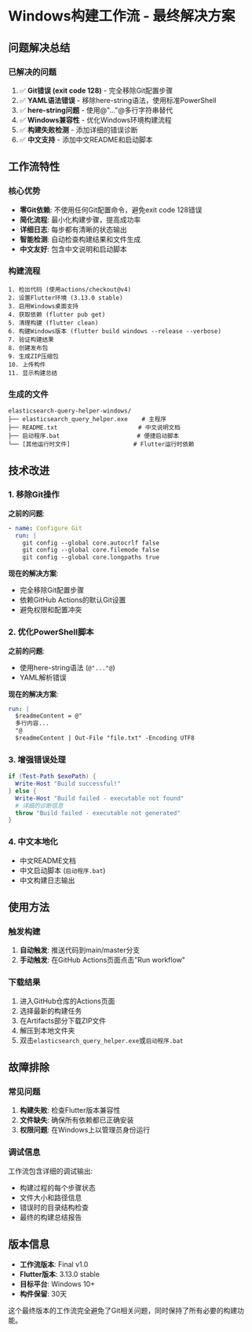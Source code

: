 # Windows构建工作流 - 最终解决方案

## 问题解决总结

### 已解决的问题
1. ✅ **Git错误 (exit code 128)** - 完全移除Git配置步骤
2. ✅ **YAML语法错误** - 移除here-string语法，使用标准PowerShell
3. ✅ **here-string问题** - 使用@"..."@多行字符串替代
4. ✅ **Windows兼容性** - 优化Windows环境构建流程
5. ✅ **构建失败检测** - 添加详细的错误诊断
6. ✅ **中文支持** - 添加中文README和启动脚本

## 工作流特性

### 核心优势
- **零Git依赖**: 不使用任何Git配置命令，避免exit code 128错误
- **简化流程**: 最小化构建步骤，提高成功率
- **详细日志**: 每步都有清晰的状态输出
- **智能检测**: 自动检查构建结果和文件生成
- **中文友好**: 包含中文说明和启动脚本

### 构建流程
```
1. 检出代码 (使用actions/checkout@v4)
2. 设置Flutter环境 (3.13.0 stable)
3. 启用Windows桌面支持
4. 获取依赖 (flutter pub get)
5. 清理构建 (flutter clean)
6. 构建Windows版本 (flutter build windows --release --verbose)
7. 验证构建结果
8. 创建发布包
9. 生成ZIP压缩包
10. 上传构件
11. 显示构建总结
```

### 生成的文件
```
elasticsearch-query-helper-windows/
├── elasticsearch_query_helper.exe    # 主程序
├── README.txt                       # 中文说明文档
├── 启动程序.bat                      # 便捷启动脚本
└── [其他运行时文件]                  # Flutter运行时依赖
```

## 技术改进

### 1. 移除Git操作
**之前的问题**:
```yaml
- name: Configure Git
  run: |
    git config --global core.autocrlf false
    git config --global core.filemode false
    git config --global core.longpaths true
```

**现在的解决方案**:
- 完全移除Git配置步骤
- 依赖GitHub Actions的默认Git设置
- 避免权限和配置冲突

### 2. 优化PowerShell脚本
**之前的问题**:
- 使用here-string语法 (`@"..."@`)
- YAML解析错误

**现在的解决方案**:
```yaml
run: |
  $readmeContent = @"
  多行内容...
  "@
  $readmeContent | Out-File "file.txt" -Encoding UTF8
```

### 3. 增强错误处理
```powershell
if (Test-Path $exePath) {
  Write-Host "Build successful!"
} else {
  Write-Host "Build failed - executable not found"
  # 详细的诊断信息
  throw "Build failed - executable not generated"
}
```

### 4. 中文本地化
- 中文README文档
- 中文启动脚本 (`启动程序.bat`)
- 中文构建日志输出

## 使用方法

### 触发构建
1. **自动触发**: 推送代码到main/master分支
2. **手动触发**: 在GitHub Actions页面点击"Run workflow"

### 下载结果
1. 进入GitHub仓库的Actions页面
2. 选择最新的构建任务
3. 在Artifacts部分下载ZIP文件
4. 解压到本地文件夹
5. 双击`elasticsearch_query_helper.exe`或`启动程序.bat`

## 故障排除

### 常见问题
1. **构建失败**: 检查Flutter版本兼容性
2. **文件缺失**: 确保所有依赖都已正确安装
3. **权限问题**: 在Windows上以管理员身份运行

### 调试信息
工作流包含详细的调试输出:
- 构建过程的每个步骤状态
- 文件大小和路径信息
- 错误时的目录结构检查
- 最终的构建总结报告

## 版本信息
- **工作流版本**: Final v1.0
- **Flutter版本**: 3.13.0 stable
- **目标平台**: Windows 10+
- **构件保留**: 30天

这个最终版本的工作流完全避免了Git相关问题，同时保持了所有必要的构建功能。